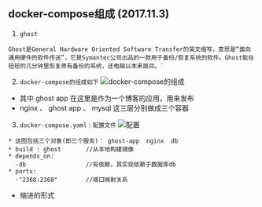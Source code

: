 ## docker-compose组成 (2017.11.3)
1. `ghost`
```
Ghost是General Hardware Oriented Software Transfer的英文缩写，意思是“面向通用硬件的软件传送”，它是Symantec公司出品的一款用于备份/恢复系统的软件。Ghost能在短短的几分钟里恢复原有备份的系统，还电脑以本来面目。`
```
2. `docker-compose的组成如下`
![docker-compose的组成]()
* 其中 ghost app 在这里是作为一个博客的应用，用来发布
* nginx 、 ghost app 、 mysql 这三层分别做成三个容器
3. `docker-compose.yaml` : `配置文件`
![配置]()
```
* 这图包括三个对象(即三个服务)： ghost-app  nginx  db
* build : ghost       //从本地构建镜像
* depends_on:
  -db                 //有依赖，其实现依赖于数据库db
* ports:
  -"2368:2368"        //端口映射关系
```
* 缩进的形式